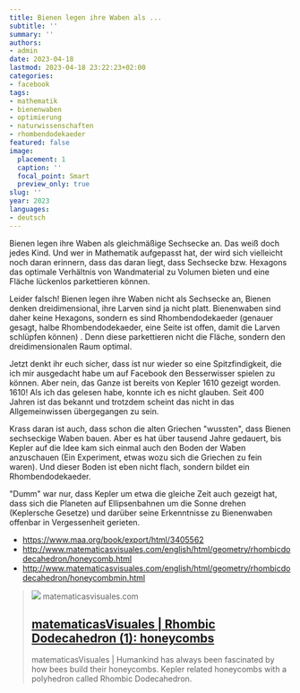 ```yaml
---
title: Bienen legen ihre Waben als ...
subtitle: ''
summary: ''
authors:
- admin
date: 2023-04-18
lastmod: 2023-04-18 23:22:23+02:00
categories:
- facebook
tags:
- mathematik
- bienenwaben
- optimierung
- naturwissenschaften
- rhombendodekaeder
featured: false
image:
  placement: 1
  caption: ''
  focal_point: Smart
  preview_only: true
slug: ''
year: 2023
languages:
- deutsch
---
```


Bienen legen ihre Waben als gleichmäßige Sechsecke an. Das weiß doch jedes Kind. Und wer in Mathematik aufgepasst hat, der wird sich vielleicht noch daran erinnern, dass das daran liegt, dass Sechsecke bzw. Hexagons das optimale Verhältnis von Wandmaterial zu Volumen bieten und eine Fläche lückenlos parkettieren können.

Leider falsch! Bienen legen ihre Waben nicht als Sechsecke an, Bienen denken dreidimensional, ihre Larven sind ja nicht platt. Bienenwaben sind daher keine Hexagons, sondern es sind Rhombendodekaeder (genauer gesagt, halbe Rhombendodekaeder, eine Seite ist offen, damit die Larven schlüpfen können) . Denn diese parkettieren nicht die Fläche, sondern den dreidimensionalen Raum optimal. 

Jetzt denkt ihr euch sicher, dass ist nur wieder so eine Spitzfindigkeit, die ich mir ausgedacht habe um auf Facebook den Besserwisser spielen zu können. Aber nein, das Ganze ist bereits von Kepler 1610 gezeigt worden. 1610! Als ich das gelesen habe, konnte ich es nicht glauben. Seit 400 Jahren ist das bekannt und trotzdem scheint das nicht in das Allgemeinwissen übergegangen zu sein. 

Krass daran ist auch, dass schon die alten Griechen "wussten", dass Bienen sechseckige Waben bauen. Aber es hat über tausend Jahre gedauert, bis Kepler auf die Idee kam sich einmal auch den Boden der Waben anzuschauen (Ein Experiment, etwas wozu sich die Griechen zu fein waren). Und dieser Boden ist eben nicht flach, sondern bildet ein Rhombendodekaeder. 

"Dumm" war nur, dass Kepler um etwa die gleiche Zeit auch gezeigt hat, dass sich die Planeten auf Ellipsenbahnen um die Sonne drehen (Keplersche Gesetze) und darüber seine  Erkenntnisse zu Bienenwaben offenbar in Vergessenheit gerieten.      

- https://www.maa.org/book/export/html/3405562
- http://www.matematicasvisuales.com/english/html/geometry/rhombicdodecahedron/honeycomb.html
- http://www.matematicasvisuales.com/english/html/geometry/rhombicdodecahedron/honeycombmin.html
> [![](http://www.matematicasvisuales.com/images/appimg/geometry/honeycomb.jpg)](http://www.matematicasvisuales.com/english/html/geometry/rhombicdodecahedron/honeycomb.html)
> matematicasvisuales.com
> ## [matematicasVisuales | Rhombic Dodecahedron (1): honeycombs](http://www.matematicasvisuales.com/english/html/geometry/rhombicdodecahedron/honeycomb.html)
>
>matematicasVisuales | Humankind has always been fascinated by how bees build their honeycombs. Kepler related honeycombs with a polyhedron called Rhombic Dodecahedron.